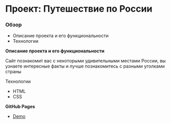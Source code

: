 # Проект: Путешествие по России

### Обзор

* Описание проекта и его функциональности
* Технологии

**Описание проекта и его функциональности**

Сайт познакомит вас с некоторыми удивительными местами России, вы узнаете интересные факты и лучше познакомитесь с
разными уголками страны

Технологии

* HTML
* CSS

**GitHub Pages**

* [Demo](https://github.com/evgeniyamalinovskaya/)

